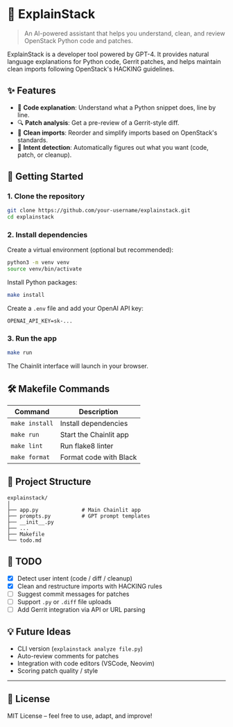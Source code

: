 # 🧠 ExplainStack

> An AI-powered assistant that helps you understand, clean, and review OpenStack Python code and patches.

ExplainStack is a developer tool powered by GPT-4. It provides natural language explanations for Python code, Gerrit patches, and helps maintain clean imports following OpenStack's HACKING guidelines.

## ✨ Features

- 📝 **Code explanation**: Understand what a Python snippet does, line by line.
- 🔍 **Patch analysis**: Get a pre-review of a Gerrit-style diff.
- 🧹 **Clean imports**: Reorder and simplify imports based on OpenStack's standards.
- 🧠 **Intent detection**: Automatically figures out what you want (code, patch, or cleanup).

## 🚀 Getting Started

### 1. Clone the repository

```bash
git clone https://github.com/your-username/explainstack.git
cd explainstack
```

### 2. Install dependencies

Create a virtual environment (optional but recommended):

```bash
python3 -m venv venv
source venv/bin/activate
```

Install Python packages:

```bash
make install
```

Create a `.env` file and add your OpenAI API key:

```env
OPENAI_API_KEY=sk-...
```

### 3. Run the app

```bash
make run
```

The Chainlit interface will launch in your browser.

## 🛠 Makefile Commands

| Command      | Description                     |
|--------------|---------------------------------|
| `make install` | Install dependencies          |
| `make run`     | Start the Chainlit app        |
| `make lint`    | Run flake8 linter             |
| `make format`  | Format code with Black        |

## 📁 Project Structure

```
explainstack/
│
├── app.py              # Main Chainlit app
├── prompts.py          # GPT prompt templates
├── __init__.py
├── ...
├── Makefile
└── todo.md
```

## 📌 TODO

- [x] Detect user intent (code / diff / cleanup)
- [x] Clean and restructure imports with HACKING rules
- [ ] Suggest commit messages for patches
- [ ] Support `.py` or `.diff` file uploads
- [ ] Add Gerrit integration via API or URL parsing

## 💡 Future Ideas

- CLI version (`explainstack analyze file.py`)
- Auto-review comments for patches
- Integration with code editors (VSCode, Neovim)
- Scoring patch quality / style


---

## 📜 License

MIT License – feel free to use, adapt, and improve!